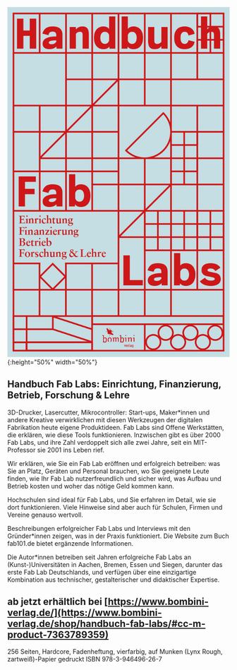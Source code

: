 ![](images/handbuchfablabs_cover.jpg){:height="50%" width="50%"}

## Handbuch Fab Labs: Einrichtung, Finanzierung, Betrieb, Forschung & Lehre



 3D-Drucker, Lasercutter, Mikrocontroller: Start-ups, Maker*innen und andere Kreative verwirklichen mit diesen Werkzeugen der digitalen Fabrikation heute eigene Produktideen. Fab Labs sind Offene Werkstätten, die erklären, wie diese Tools funktionieren. Inzwischen gibt es über 2000 Fab Labs, und ihre Zahl verdoppelt sich alle zwei Jahre, seit ein MIT-Professor sie 2001 ins Leben rief.

Wir erklären, wie Sie ein Fab Lab eröffnen und erfolgreich betreiben: was Sie an Platz, Geräten und Personal brauchen, wo Sie geeignete Leute finden, wie Ihr Fab Lab nutzerfreundlich und sicher wird, was Aufbau und Betrieb kosten und woher das nötige Geld kommen kann.

Hochschulen sind ideal für Fab Labs, und Sie erfahren im Detail, wie sie dort funktionieren. Viele Hinweise sind aber auch für Schulen, Firmen und Vereine genauso wertvoll.

Beschreibungen erfolgreicher Fab Labs und Interviews mit den Gründer*innen zeigen, was in der Praxis funktioniert. Die Website zum Buch fab101.de bietet ergänzende Informationen.

Die Autor*innen betreiben seit Jahren erfolgreiche Fab Labs an (Kunst-)Universitäten in Aachen, Bremen, Essen und Siegen, darunter das erste Fab Lab Deutschlands, und verfügen über eine einzigartige Kombination aus technischer, gestalterischer und didaktischer Expertise. 



## ab jetzt erhältlich bei [https://www.bombini-verlag.de/](https://www.bombini-verlag.de/shop/handbuch-fab-labs/#cc-m-product-7363789359)

256 Seiten, Hardcore, Fadenheftung, vierfarbig, auf Munken (Lynx Rough, zartweiß)-Papier gedruckt
ISBN  978-3-946496-26-7 

